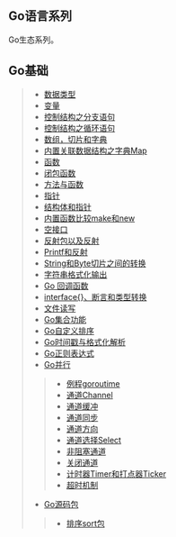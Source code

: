 ## Go语言系列
Go生态系列。

## Go基础
> - [数据类型](./Go语言/Go基础/数据类型.md)
> - [变量](./Go语言/Go基础/变量.md)
> - [控制结构之分支语句](./Go语言/Go基础/分支语句.md)
> - [控制结构之循环语句](./Go语言/Go基础/循环语句.md)
> - [数组，切片和字典](./Go语言/Go基础/数组切片和字典.md)
> - [内置关联数据结构之字典Map](./Go语言/Go基础/字典Map.md)
> - [函数](./Go语言/Go基础/函数.md)
> - [闭包函数](./Go语言/Go基础/Go闭包函数.md)
> - [方法与函数](./Go语言/Go基础/方法与函数.md)
> - [指针](./Go语言/Go基础/指针.md)
> - [结构体和指针](/./Go语言/Go基础/结构体和指针.md)
> - [内置函数比较make和new](./Go语言/Go基础/内置函数之make和new.md)
> - [空接口](./Go语言/Go基础/空接口.md)
> - [反射包以及反射](./Go语言/Go基础/反射包以及反射.md)
> - [Printf和反射](./Go语言/Go基础/Printf和反射.md)
> - [String和Byte切片之间的转换](./Go语言/Go基础/String和Byte切片之间的转换.md)
> - [字符串格式化输出](./Go语言/Go基础/字符串格式化输出.md)
> - [Go 回调函数](./Go语言/Go基础/回调函数.md)
> - [interface{}、断言和类型转换](./Go语言/Go基础/空接口断言与类型转换.md)
> - [文件读写](./Go语言/Go基础/读写文件.md)
> - [Go集合功能](./Go语言/Go基础/Go集合功能.md)
> - [Go自定义排序](./Go语言/Go基础/自定排序.md)
> - [Go时间戳与格式化解析](./Go语言/Go基础/Go时间戳与格式化解析.md)
> - [Go正则表达式](./Go语言/Go基础/Go正则表达式.md)
> - [Go并行](./Go语言/Go基础/并行)
>> - [例程goroutime](./Go语言/Go基础/并行/Go例程goroutime.md)
>> - [通道Channel](./Go语言/Go基础/并行/Go通道Channel.md)
>> - [通道缓冲](./Go语言/Go基础/并行/Go通道缓冲.md)
>> - [通道同步](./Go语言/Go基础/并行/Go通道同步.md)
>> - [通道方向](./Go语言/Go基础/并行/Go通道方向.md)
>> - [通道选择Select](./Go语言/Go基础/并行/Go通道选择.md)
>> - [非阻塞通道](./Go语言/Go基础/并行/Go非阻塞通道.md)
>> - [关闭通道](./Go语言/Go基础/并行/Go关闭通道.md)
>> - [计时器Timer和打点器Ticker](./Go语言/Go基础/并行/Go计时器与打点器.md)
>> - [超时机制](./Go语言/Go基础/并行/Go超时.md)
>- [Go源码包](./Go语言/Go源码包)
>> - [排序sort包](./Go语言/Go源码包/Go源码之sort包.md)